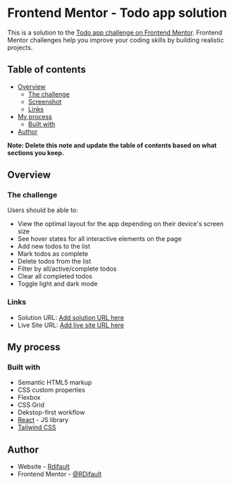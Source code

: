 # Frontend Mentor - Todo app solution

This is a solution to the [Todo app challenge on Frontend Mentor](https://www.frontendmentor.io/challenges/todo-app-Su1_KokOW). Frontend Mentor challenges help you improve your coding skills by building realistic projects. 

## Table of contents

- [Overview](#overview)
  - [The challenge](#the-challenge)
  - [Screenshot](#screenshot)
  - [Links](#links)
- [My process](#my-process)
  - [Built with](#built-with)
- [Author](#author)

**Note: Delete this note and update the table of contents based on what sections you keep.**

## Overview

### The challenge

Users should be able to:

- View the optimal layout for the app depending on their device's screen size
- See hover states for all interactive elements on the page
- Add new todos to the list
- Mark todos as complete
- Delete todos from the list
- Filter by all/active/complete todos
- Clear all completed todos
- Toggle light and dark mode

### Links

- Solution URL: [Add solution URL here]()
- Live Site URL: [Add live site URL here]([https://your-live-site-url.com](https://rdifault.github.io/todo-app/))

## My process

### Built with

- Semantic HTML5 markup
- CSS custom properties
- Flexbox
- CSS Grid
- Dekstop-first workflow
- [React](https://reactjs.org/) - JS library
- [Tailwind CSS](https://tailwindcss.com/)

## Author

- Website - [Rdifault](https://rdifault.github.io)
- Frontend Mentor - [@RDifault](https://www.frontendmentor.io/profile/RDifault)
